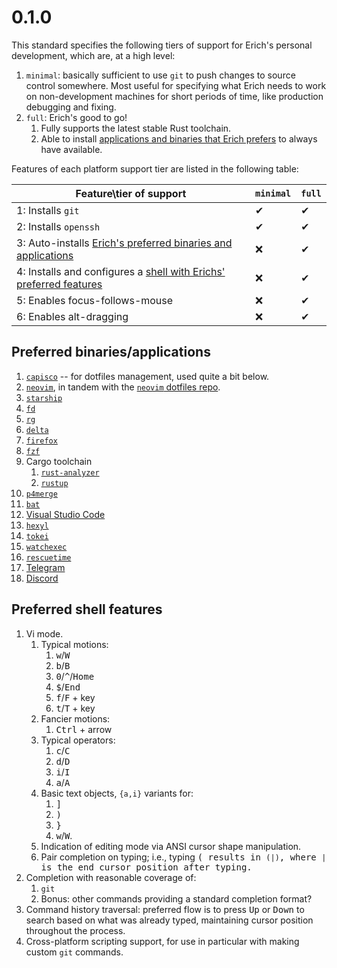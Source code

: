 # 0.1.0

This standard specifies the following tiers of support for Erich's personal
development, which are, at a high level:

1. `minimal`: basically sufficient to use `git` to push changes to source
	control somewhere. Most useful for specifying what Erich needs to work on
	non-development machines for short periods of time, like production
	debugging and fixing.
2. `full`: Erich's good to go!
	1. Fully supports the latest stable Rust toolchain.
	2. Able to install [applications and binaries that Erich
		prefers][preferred-bins] to always have available.

Features of each platform support tier are listed in the following table:

| Feature\tier of support                                                                        | `minimal` | `full` |
| ---------------------------------------------------------------------------------------------- | --------- | ------ |
| 1: Installs `git`                                                                              | ✔         | ✔      |
| 2: Installs `openssh`                                                                          | ✔         | ✔      |
| 3: Auto-installs [Erich's preferred binaries and applications][preferred-bins]                 | ❌        | ✔      |
| 4: Installs and configures a [shell with Erichs' preferred features][preferred-shell-features] | ❌        | ✔      |
| 5: Enables focus-follows-mouse                                                                 | ❌        | ✔      |
| 6: Enables alt-dragging                                                                        | ❌        | ✔      |

[preferred-bins]: #preferred-binaries-applications
[preferred-shell-features]: #preferred-shell-features

## Preferred binaries/applications

1. [`capisco`](https://github.com/erichdongubler/capisco) -- for dotfiles
    management, used quite a bit below.
1. [`neovim`](https://neovim.io), in tandem with the [`neovim` dotfiles
    repo](https://github.com/erichdongubler-dotfiles/neovim).
1. [`starship`](https://github.com/starship/starship)
1. [`fd`](https://github.com/sharkdp/fd)
1. [`rg`](https://github.com/burntsushi/ripgrep)
1. [`delta`](https://github.com/dandavison/delta)
1. [`firefox`](https://firefox.com)
1. [`fzf`](https://github.com/junegunn/fzf)
1. Cargo toolchain
	1. [`rust-analyzer`](https://rust-analyzer.github.io)
	1. [`rustup`](https://rustup.rs)
1. [`p4merge`](https://www.perforce.com/products/helix-core-apps/merge-diff-tool-p4merge)
1. [`bat`](https://github.com/sharkdp/bat)
1. [Visual Studio Code](https://code.visualstudio.com/)
1. [`hexyl`](https://github.com/sharkdp/hexyl)
1. [`tokei`](https://github.com/XAMPPRocky/tokei)
1. [`watchexec`](https://github.com/watchexec/watchexec)
1. [`rescuetime`](https://rescuetime.com)
1. [Telegram](https://telegram.org)
1. [Discord](https://discord.com)

## Preferred shell features

1. Vi mode.
	1. Typical motions:
		1. <kbd>w</kbd>/<kbd>W</kbd>
		1. <kbd>b</kbd>/<kbd>B</kbd>
		1. <kbd>0</kbd>/<kbd>^</kbd>/<kbd>Home</kbd>
		1. <kbd>$</kbd>/<kbd>End</kbd>
		1. <kbd>f</kbd>/<kbd>F</kbd> + key
		1. <kbd>t</kbd>/<kbd>T</kbd> + key
	1. Fancier motions:
		1. <kbd>Ctrl</kbd> + arrow
	1. Typical operators:
		1. <kbd>c</kbd>/<kbd>C</kbd>
		1. <kbd>d</kbd>/<kbd>D</kbd>
		1. <kbd>i</kbd>/<kbd>I</kbd>
		1. <kbd>a</kbd>/<kbd>A</kbd>
	1. Basic text objects, `{a,i}` variants for:
		1. <kbd>]</kbd>
		1. <kbd>)</kbd>
		1. <kbd>}</kbd>
		1. <kbd>w</kbd>/<kbd>W</kbd>.
	1. Indication of editing mode via ANSI cursor shape manipulation.
	1. Pair completion on typing; i.e., typing <kbd>(</kdb> results in `(|)`,
		where `|` is the end cursor position after typing.
1. Completion with reasonable coverage of:
	1. `git`
	1. Bonus: other commands providing a standard completion format?
1. Command history traversal: preferred flow is to press <kbd>Up</kbd> or
    <kbd>Down</kbd> to search based on what was already typed, maintaining
    cursor position throughout the process.
1. Cross-platform scripting support, for use in particular with making custom
    `git` commands.
